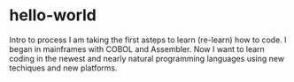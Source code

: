 # hello-world
Intro to process
I am taking the first asteps to learn (re-learn) how to code. I began in mainframes with COBOL and Assembler. Now I want to learn coding in the newest and nearly natural programming languages using new techiques and new platforms.

